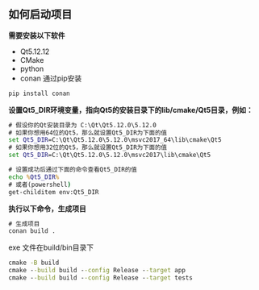## 如何启动项目

**需要安装以下软件**
- Qt5.12.12
- CMake
- python
- conan 通过pip安装
```bat
pip install conan
```

**设置Qt5_DIR环境变量，指向Qt5的安装目录下的lib/cmake/Qt5目录，例如：**

```bat
# 假设你的Qt安装目录为 C:\Qt\Qt5.12.0\5.12.0
# 如果你想用64位的Qt5，那么就设置Qt5_DIR为下面的值
set Qt5_DIR=C:\Qt\Qt5.12.0\5.12.0\msvc2017_64\lib\cmake\Qt5
# 如果你想用32位的Qt5，那么就设置Qt5_DIR为下面的值
set Qt5_DIR=C:\Qt\Qt5.12.0\5.12.0\msvc2017\lib\cmake\Qt5

# 设置成功后通过下面的命令查看Qt5_DIR的值
echo %Qt5_DIR%
# 或者(powershell)
get-childitem env:Qt5_DIR
```

**执行以下命令，生成项目**

```bat
# 生成项目
conan build . 
```
exe 文件在build/bin目录下

```bat
cmake -B build
cmake --build build --config Release --target app
cmake --build build --config Release --target tests
```